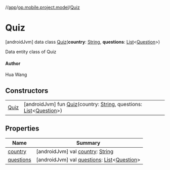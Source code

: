 //[app](../../../index.md)/[op.mobile.project.model](../index.md)/[Quiz](index.md)



# Quiz  
 [androidJvm] data class [Quiz](index.md)(**country**: [String](https://kotlinlang.org/api/latest/jvm/stdlib/kotlin/-string/index.html), **questions**: [List](https://kotlinlang.org/api/latest/jvm/stdlib/kotlin.collections/-list/index.html)<[Question](../-question/index.md)>)

Data entity class of Quiz



#### Author  


Hua Wang

   


## Constructors  
  
| | |
|---|---|
| <a name="op.mobile.project.model/Quiz/Quiz/#kotlin.String#kotlin.collections.List[op.mobile.project.model.Question]/PointingToDeclaration/"></a>[Quiz](-quiz.md)| <a name="op.mobile.project.model/Quiz/Quiz/#kotlin.String#kotlin.collections.List[op.mobile.project.model.Question]/PointingToDeclaration/"></a> [androidJvm] fun [Quiz](-quiz.md)(country: [String](https://kotlinlang.org/api/latest/jvm/stdlib/kotlin/-string/index.html), questions: [List](https://kotlinlang.org/api/latest/jvm/stdlib/kotlin.collections/-list/index.html)<[Question](../-question/index.md)>)   <br>|


## Properties  
  
|  Name |  Summary | 
|---|---|
| <a name="op.mobile.project.model/Quiz/country/#/PointingToDeclaration/"></a>[country](country.md)| <a name="op.mobile.project.model/Quiz/country/#/PointingToDeclaration/"></a> [androidJvm] val [country](country.md): [String](https://kotlinlang.org/api/latest/jvm/stdlib/kotlin/-string/index.html)   <br>|
| <a name="op.mobile.project.model/Quiz/questions/#/PointingToDeclaration/"></a>[questions](questions.md)| <a name="op.mobile.project.model/Quiz/questions/#/PointingToDeclaration/"></a> [androidJvm] val [questions](questions.md): [List](https://kotlinlang.org/api/latest/jvm/stdlib/kotlin.collections/-list/index.html)<[Question](../-question/index.md)>   <br>|

